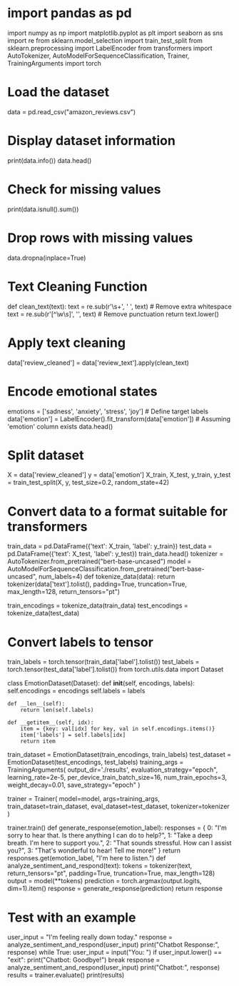 #  import pandas as pd
import numpy as np
import matplotlib.pyplot as plt
import seaborn as sns
import re
from sklearn.model_selection import train_test_split
from sklearn.preprocessing import LabelEncoder
from transformers import AutoTokenizer, AutoModelForSequenceClassification, Trainer, TrainingArguments
import torch

# Load the dataset
data = pd.read_csv("amazon_reviews.csv")

# Display dataset information
print(data.info())
data.head()
# Check for missing values
print(data.isnull().sum())

# Drop rows with missing values
data.dropna(inplace=True)

# Text Cleaning Function
def clean_text(text):
    text = re.sub(r'\s+', ' ', text)  # Remove extra whitespace
    text = re.sub(r'[^\w\s]', '', text)  # Remove punctuation
    return text.lower()

# Apply text cleaning
data['review_cleaned'] = data['review_text'].apply(clean_text)

# Encode emotional states
emotions = ['sadness', 'anxiety', 'stress', 'joy']  # Define target labels
data['emotion'] = LabelEncoder().fit_transform(data['emotion'])  # Assuming 'emotion' column exists
data.head()
# Split dataset
X = data['review_cleaned']
y = data['emotion']
X_train, X_test, y_train, y_test = train_test_split(X, y, test_size=0.2, random_state=42)

# Convert data to a format suitable for transformers
train_data = pd.DataFrame({'text': X_train, 'label': y_train})
test_data = pd.DataFrame({'text': X_test, 'label': y_test})
train_data.head()
tokenizer = AutoTokenizer.from_pretrained("bert-base-uncased")
model = AutoModelForSequenceClassification.from_pretrained("bert-base-uncased", num_labels=4)
def tokenize_data(data):
    return tokenizer(data['text'].tolist(), padding=True, truncation=True, max_length=128, return_tensors="pt")

train_encodings = tokenize_data(train_data)
test_encodings = tokenize_data(test_data)

# Convert labels to tensor
train_labels = torch.tensor(train_data['label'].tolist())
test_labels = torch.tensor(test_data['label'].tolist())
from torch.utils.data import Dataset

class EmotionDataset(Dataset):
    def __init__(self, encodings, labels):
        self.encodings = encodings
        self.labels = labels

    def __len__(self):
        return len(self.labels)

    def __getitem__(self, idx):
        item = {key: val[idx] for key, val in self.encodings.items()}
        item['labels'] = self.labels[idx]
        return item

train_dataset = EmotionDataset(train_encodings, train_labels)
test_dataset = EmotionDataset(test_encodings, test_labels)
training_args = TrainingArguments(
    output_dir='./results',
    evaluation_strategy="epoch",
    learning_rate=2e-5,
    per_device_train_batch_size=16,
    num_train_epochs=3,
    weight_decay=0.01,
    save_strategy="epoch"
)

trainer = Trainer(
    model=model,
    args=training_args,
    train_dataset=train_dataset,
    eval_dataset=test_dataset,
    tokenizer=tokenizer
)

trainer.train()
def generate_response(emotion_label):
    responses = {
        0: "I'm sorry to hear that. Is there anything I can do to help?",
        1: "Take a deep breath. I'm here to support you.",
        2: "That sounds stressful. How can I assist you?",
        3: "That's wonderful to hear! Tell me more!"
    }
    return responses.get(emotion_label, "I'm here to listen.")
def analyze_sentiment_and_respond(text):
    tokens = tokenizer(text, return_tensors="pt", padding=True, truncation=True, max_length=128)
    output = model(**tokens)
    prediction = torch.argmax(output.logits, dim=1).item()
    response = generate_response(prediction)
    return response

# Test with an example
user_input = "I'm feeling really down today."
response = analyze_sentiment_and_respond(user_input)
print("Chatbot Response:", response)
while True:
    user_input = input("You: ")
    if user_input.lower() == "exit":
        print("Chatbot: Goodbye!")
        break
    response = analyze_sentiment_and_respond(user_input)
    print("Chatbot:", response)
results = trainer.evaluate()
print(results)



